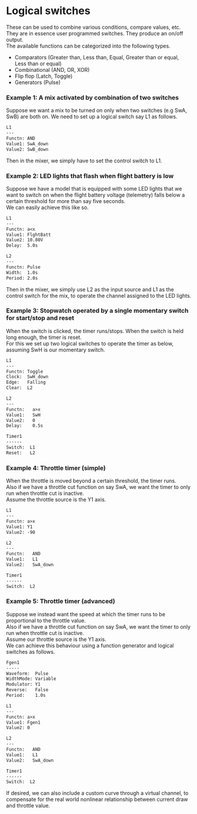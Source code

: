 # Logical switches
These can be used to combine various conditions, compare values, etc. They are in essence user
programmed switches. They produce an on/off output.
<br>The available functions can be categorized into the following types.
- Comparators (Greater than, Less than, Equal, Greater than or equal, Less than or equal)
- Combinational (AND, OR, XOR)
- Flip flop (Latch, Toggle)
- Generators (Pulse)

### Example 1: A mix activated by combination of two switches
Suppose we want a mix to be turned on only when two switches (e.g SwA, SwB) are both on. 
We need to set up a logical switch say L1 as follows.

```txt
L1
---
Functn: AND
Value1: SwA_down
Value2: SwB_down
```
Then in the mixer, we simply have to set the control switch to L1.

### Example 2: LED lights that flash when flight battery is low
Suppose we have a model that is equipped with some LED lights that we want to switch on when the flight battery
voltage (telemetry) falls below a certain threshold for more than say five seconds.
<br>We can easily achieve this like so.

```txt
L1
---
Functn: a<x
Value1: FlghtBatt
Value2: 10.80V
Delay:  5.0s

L2
---
Functn: Pulse
Width:  1.0s
Period: 2.0s

``` 
Then in the mixer, we simply use L2 as the input source and L1 as the control switch for the mix, to
operate the channel assigned to the LED lights.

### Example 3: Stopwatch operated by a single momentary switch for start/stop and reset
When the switch is clicked, the timer runs/stops. When the switch is held long enough, the timer is
reset. 
<br>For this we set up two logical switches to operate the timer as below, assuming SwH is our momentary switch.

```txt
L1
---
Functn: Toggle
Clock:  SwH_down
Edge:   Falling
Clear:  L2

L2
---
Functn:   a>x
Value1:   SwH
Value2:   0
Delay:    0.5s

Timer1
------
Switch:  L1
Reset:   L2
```

### Example 4: Throttle timer (simple)
When the throttle is moved beyond a certain threshold, the timer runs.  
Also if we have a throttle cut function on say SwA, we want the timer to only run when throttle cut is inactive.  
Assume the throttle source is the Y1 axis.

```txt
L1
---
Functn: a>x
Value1: Y1
Value2: -90

L2
---
Functn:   AND
Value1:   L1
Value2:   SwA_down

Timer1
------
Switch:  L2
```

### Example 5: Throttle timer (advanced)
Suppose we instead want the speed at which the timer runs to be proportional to the throttle value.  
Also if we have a throttle cut function on say SwA, we want the timer to only run when throttle cut is inactive.  
Assume our throttle source is the Y1 axis.  
We can achieve this behaviour using a function generator and logical switches as follows.

```txt
Fgen1
-----
Waveform:  Pulse
WidthMode: Variable
Modulator: Y1
Reverse:   False
Period:    1.0s

L1
---
Functn: a>x
Value1: Fgen1
Value2: 0

L2
---
Functn:   AND
Value1:   L1
Value2:   SwA_down

Timer1
------
Switch:  L2
```

If desired, we can also include a custom curve through a virtual channel, to compensate for the real world
nonlinear relationship between current draw and throttle value. 
